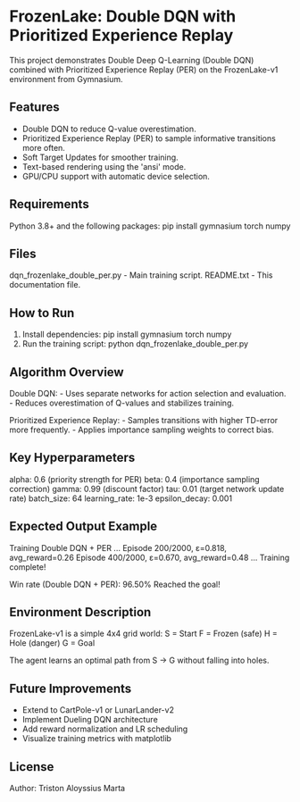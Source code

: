 FrozenLake: Double DQN with Prioritized Experience Replay
=========================================================

This project demonstrates Double Deep Q-Learning (Double DQN) combined with
Prioritized Experience Replay (PER) on the FrozenLake-v1 environment from Gymnasium.

Features
--------
- Double DQN to reduce Q-value overestimation.
- Prioritized Experience Replay (PER) to sample informative transitions more often.
- Soft Target Updates for smoother training.
- Text-based rendering using the 'ansi' mode.
- GPU/CPU support with automatic device selection.

Requirements
------------
Python 3.8+ and the following packages:
    pip install gymnasium torch numpy

Files
-----
dqn_frozenlake_double_per.py - Main training script.
README.txt - This documentation file.

How to Run
----------
1. Install dependencies:
       pip install gymnasium torch numpy
2. Run the training script:
       python dqn_frozenlake_double_per.py

Algorithm Overview
------------------
Double DQN:
    - Uses separate networks for action selection and evaluation.
    - Reduces overestimation of Q-values and stabilizes training.

Prioritized Experience Replay:
    - Samples transitions with higher TD-error more frequently.
    - Applies importance sampling weights to correct bias.

Key Hyperparameters
-------------------
alpha: 0.6  (priority strength for PER)
beta:  0.4  (importance sampling correction)
gamma: 0.99 (discount factor)
tau:   0.01 (target network update rate)
batch_size: 64
learning_rate: 1e-3
epsilon_decay: 0.001

Expected Output Example
-----------------------
Training Double DQN + PER ...
Episode 200/2000, ε=0.818, avg_reward=0.26
Episode 400/2000, ε=0.670, avg_reward=0.48
...
Training complete!

Win rate (Double DQN + PER): 96.50%
Reached the goal!

Environment Description
-----------------------
FrozenLake-v1 is a simple 4x4 grid world:
    S = Start
    F = Frozen (safe)
    H = Hole (danger)
    G = Goal

The agent learns an optimal path from S → G without falling into holes.

Future Improvements
-------------------
- Extend to CartPole-v1 or LunarLander-v2
- Implement Dueling DQN architecture
- Add reward normalization and LR scheduling
- Visualize training metrics with matplotlib

License
-------
Author: Triston Aloyssius Marta
